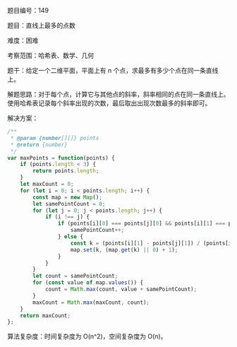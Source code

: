 题目编号：149

题目：直线上最多的点数

难度：困难

考察范围：哈希表、数学、几何

题干：给定一个二维平面，平面上有 n 个点，求最多有多少个点在同一条直线上。

解题思路：对于每个点，计算它与其他点的斜率，斜率相同的点在同一条直线上。使用哈希表记录每个斜率出现的次数，最后取出出现次数最多的斜率即可。

解决方案：

```javascript
/**
 * @param {number[][]} points
 * @return {number}
 */
var maxPoints = function(points) {
    if (points.length < 3) {
        return points.length;
    }
    let maxCount = 0;
    for (let i = 0; i < points.length; i++) {
        const map = new Map();
        let samePointCount = 0;
        for (let j = 0; j < points.length; j++) {
            if (i !== j) {
                if (points[i][0] === points[j][0] && points[i][1] === points[j][1]) {
                    samePointCount++;
                } else {
                    const k = (points[i][1] - points[j][1]) / (points[i][0] - points[j][0]);
                    map.set(k, (map.get(k) || 0) + 1);
                }
            }
        }
        let count = samePointCount;
        for (const value of map.values()) {
            count = Math.max(count, value + samePointCount);
        }
        maxCount = Math.max(maxCount, count);
    }
    return maxCount;
};
```

算法复杂度：时间复杂度为 O(n^2)，空间复杂度为 O(n)。